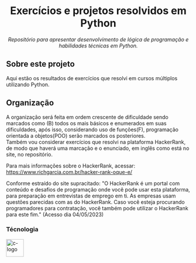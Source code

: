 <h1 align="center">Exercícios e projetos resolvidos em Python</h1>


<p align="center"><i>Repositório para apresentar desenvolvimento de lógica de programação e habilidades técnicas em Python.</i></p>

##  Sobre este projeto

Aqui estão os resultados de exercícios que resolvi em cursos múltiplos utilizando Python. 

##   Organização

A organização será feita em ordem crescente de dificuldade sendo marcados como (B) todos os mais básicos e enumerados em suas dificuldades, após isso, considerando uso de funções(F), programação orientada a objetos(POO) serão marcados os posteriores.  
Também vou considerar exercícios que resolvi na plataforma HackerRank, de modo que haverá uma marcação e o enunciado, em inglês como está no site, no repositório.

Para mais informações sobre o HackerRank, acessar: https://www.richgarcia.com.br/hacker-rank-oque-e/

Conforme estraído do site supracitado: "O HackerRank é um portal com conteúdo e desafios de programação onde você pode usar esta plataforma, para preparação em entrevistas de emprego em ti. As empresas usam questões parecidas com as do HackerRank. Caso você esteja procurando programadores para contratação, você também pode utilizar o HackerRank para este fim." (Acesso dia 04/05/2023)


###  Técnologia

<p display="inline-block">
  <img width="48" src=https://logodownload.org/wp-content/uploads/2019/10/python-logo.png" alt="c-logo"/>
  


